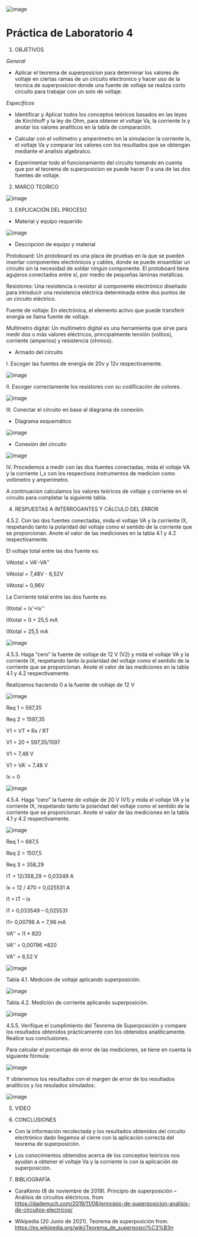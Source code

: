 ![image](https://user-images.githubusercontent.com/85137398/125888871-bc5bd21b-5eef-4e80-9e1f-ff8b16d97d36.png)

# Práctica de Laboratorio 4 

1. OBJETIVOS

*General* 

- Aplicar el teorema de superposicion para determinar los valores de voltaje en ciertas ramas de un circuito electronico y hacer uso de la tecnica de superposicion donde una fuente de voltaje se realiza corto circuito para trabajar con un solo de voltaje.

*Especificos*

- Identificar y Aplicar todos los conceptos teóricos basados en las leyes de Kirchhoff y la ley de Ohm, para obtener el voltaje Va, la corriente Ix y anotar los valores analíticos en la tabla de comparación.

- Calcular con el voltimetro y amperimetro en la simulacion la corriente Ix, el voltaje Va y comparar los valores con los resultados que se obtengan mediante el analisis algebraico.

- Experimentar todo el funcionamiento del circuito tomando en cuenta que por el teorema de superposicion se puede hacer 0 a una de las dos fuentes de voltaje.

2. MARCO TEORICO

![image](https://user-images.githubusercontent.com/85137398/125898322-89837123-8119-4a5b-80e3-7262da4d22ae.png)

3. EXPLICACIÓN DEL PROCESO

- Material y equipo requerido

![image](https://user-images.githubusercontent.com/85137398/125888278-f792207a-e0ec-4757-9fee-53b6a6e166a2.png)

- Descripcion de equipo y material

Protoboard: Un protoboard es una placa de pruebas en la que se pueden insertar componentes electrónicos y cables, donde se puede ensamblar un circuito sin la necesidad de soldar ningún componente. El protoboard tiene agujeros conectados entre sí, por medio de pequeñas láminas metálicas.

Resistores: Una resistencia o resistor al componente electrónico diseñado para introducir una resistencia eléctrica determinada entre dos puntos de un circuito eléctrico.

Fuente de voltaje: En electrónica, el elemento activo que puede transferir energía se llama fuente de voltaje.

Multímetro digital: Un multímetro digital es una herramienta que sirve para medir dos o más valores eléctricos, principalmente tensión (voltios), corriente (amperios) y resistencia (ohmios).

- Armado del circuito

I. Escoger las fuentes de energia de 20v y 12v respectivamente.

![image](https://user-images.githubusercontent.com/85137398/125888352-b6be2483-7187-4275-9572-c3ed311bd0e8.png)

II. Escoger correctamente los resistores con su codificación de colores.

![image](https://user-images.githubusercontent.com/85137398/125888388-504dd1dc-20c1-4991-8d3e-8cb8b4bb2b92.png)

III. Conectar el circuito en base al diagrama de conexión.

- Diagrama esquemático

![image](https://user-images.githubusercontent.com/85137398/125888418-4402cb41-e7f0-4886-b760-af908a84440c.png)

- Conexión del circuito

![image](https://user-images.githubusercontent.com/85137398/125888508-d2c9f735-353f-4bc7-b7f7-9e945d587f48.png)

IV. Procedemos a medir con las dos fuentes conectadas, mida el voltaje VA y la corriente I_x con los respectivos instrumentos de medicion como voltimetro y amperimetro.



A continuacion calculamos los valores teóricos de voltaje y corriente en el circuito  para completar la siguiente tabla.

4. RESPUESTAS A INTERROGANTES Y CÁLCULO DEL ERROR

4.5.2. Con las dos fuentes conectadas, mida el voltaje VA y la corriente IX, respetando tanto la polaridad del voltaje como el sentido de la corriente que se proporcionan. Anote el valor de las mediciones en la tabla 4.1 y 4.2 respectivamente.

El voltaje total entre las dos fuente es:

VAtotal = VA'-VA''

VAtotal = 7,48V - 6,52V

VAtotal = 0,96V

La Corriente total entre las dos fuente es:

IXtotal = Ix'+Ix''

IXtotal = 0 + 25,5 mA

IXtotal = 25,5 mA

![image](https://user-images.githubusercontent.com/84390686/125913717-e3ad7a2e-cce5-4d86-a1b7-dfb59eeff1cb.png)

4.5.3. Haga “cero” la fuente de voltaje de 12 V (V2) y mida el voltaje VA y la corriente IX, respetando tanto la polaridad del voltaje como el sentido de la corriente que se proporcionan. Anote el valor de las mediciones en la tabla 4.1 y 4.2 respectivamente.

Realizamos haciendo 0 a la fuente de voltaje de 12 V

![image](https://user-images.githubusercontent.com/84390686/125914838-60be0ba9-6461-4969-a1b6-3e78bc64e943.png)

Req 1 = 597,35

Req 2 = 1597,35 

V1 = VT * Rx / RT

V1 = 20 * 597,35/1597

V1 = 7,48 V

V1 = VA' = 7,48 V

Ix = 0

![image](https://user-images.githubusercontent.com/84390686/125913803-73d62dc7-2d51-441c-9cae-a5968f4d1204.png)

4.5.4. Haga “cero” la fuente de voltaje de 20 V (V1) y mida el voltaje VA y la corriente IX, respetando tanto la polaridad del voltaje como el sentido de la corriente que se
proporcionan. Anote el valor de las mediciones en la tabla 4.1 y 4.2 respectivamente.

![image](https://user-images.githubusercontent.com/84390686/125915022-a924f3b8-9560-4820-80c9-60bdc2de9025.png)

Req 1 = 687,5

Req 2 = 1507,5

Req 3 = 358,29

IT = 12/358,29 = 0,03349 A

Ix = 12 / 470 = 0,025531 A 

I1 = IT – Ix

I1 = 0,033549 – 0,025531

I1= 0,00796 A  = 7,96 mA

VA'' = I1 * 820

VA'' = 0,00796 *820

VA'' = 6,52 V


![image](https://user-images.githubusercontent.com/84390686/125913858-5b54b459-b2a9-43ea-ab64-ea39502d4137.png)

Tabla 4.1. Medición de voltaje aplicando superposición.

![image](https://user-images.githubusercontent.com/84390686/125913909-e53cb660-79cd-488a-8451-47ed1428d7a8.png)

Tabla 4.2. Medición de corriente aplicando superposición.

![image](https://user-images.githubusercontent.com/84390686/125913956-21d03c68-a682-4abb-b5cb-f785cc0b4739.png)

4.5.5. Verifique el cumplimiento del Teorema de Superposición y compare los resultados obtenidos prácticamente con los obtenidos analíticamente. Realice sus
conclusiones.

Para calcular el porcentaje de error de las mediciones, se tiene en cuenta la siguiente fórmula:

![image](https://user-images.githubusercontent.com/84390686/125915849-61331f5c-667b-413d-b35c-59ba54711bdc.png)

Y obtenemos los resultados con el margen de error de los resultados analíticos y los resulados simulados:

![image](https://user-images.githubusercontent.com/84390686/125917709-3d380593-09ac-4dab-95b9-ebf08076705a.png)

5. VIDEO

6. CONCLUSIONES

-	Con la información recolectada y los resultados obtenidos del circuito electrónico dado llegamos al cierre con la aplicación correcta del teorema de superposición.

- Los conocimientos obtenidos acerca de los conceptos teóricos nos ayudan a obtener el voltaje Va y la corriente Ix con la aplicación de superposición.

7. BIBLIOGRAFÍA

- CaraKenio (8 de noviembre de 2019). Principio de superposición – Análisis de circuitos eléctricos. from https://dademuch.com/2019/11/08/principio-de-superposicion-analisis-de-circuitos-electricos/

- Wikipedia (20 Junio de 2021). Teorema de superposición from. https://es.wikipedia.org/wiki/Teorema_de_superposici%C3%B3n
